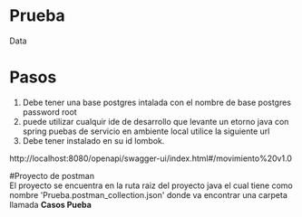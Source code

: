 # Prueba

Data

# Pasos 

1. Debe tener una base postgres intalada con el nombre de base postgres password root 
2. puede utilizar cualquir ide de desarrollo que levante un etorno java con spring puebas de servicio en ambiente local utilice la siguiente url 
3. Debe tener instalado en su id lombok.

http://localhost:8080/openapi/swagger-ui/index.html#/movimiento%20v1.0

#Proyecto de postman
<br/>
El proyecto se encuentra en la ruta raiz del proyecto java el cual tiene como nombre  'Prueba.postman_collection.json' donde va encontrar una carpeta llamada **Casos Pueba**
